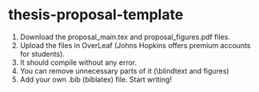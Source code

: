 # thesis-proposal-template

1. Download the proposal_main.tex and proposal_figures.pdf files.
2. Upload the files in OverLeaf (Johns Hopkins offers premium accounts for students).
3. It should compile without any error.
4. You can remove unnecessary parts of it (\blindtext and figures)
5. Add your own .bib (biblatex) file. Start writing!
